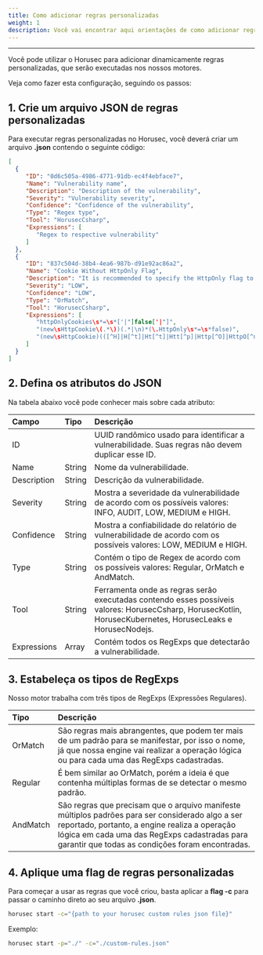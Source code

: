 ```yaml
---
title: Como adicionar regras personalizadas
weight: 1
description: Você vai encontrar aqui orientações de como adicionar regras personalizadas ao Horusec.
---
```


---

Você pode utilizar o Horusec para adicionar dinamicamente regras personalizadas, que serão executadas nos nossos motores.

Veja como fazer esta configuração, seguindo os passos: 

## **1. Crie um arquivo JSON de regras personalizadas**

Para executar regras personalizadas no Horusec, você deverá criar um arquivo **.json** contendo o seguinte código:

```json
[
  {
     "ID": "0d6c505a-4986-4771-91db-ec4f4ebface7",
     "Name": "Vulnerability name",
     "Description": "Description of the vulnerability",
     "Severity": "Vulnerability severity",
     "Confidence": "Confidence of the vulnerability",
     "Type": "Regex type",
     "Tool": "HorusecCsharp",
     "Expressions": [
        "Regex to respective vulnerability"
     ]
  },
  {
     "ID": "837c504d-38b4-4ea6-987b-d91e92ac86a2",
     "Name": "Cookie Without HttpOnly Flag",
     "Description": "It is recommended to specify the HttpOnly flag to new cookie. For more information access: (https://security-code-scan.github.io/#SCS0009) or (https://cwe.mitre.org/data/definitions/1004.html).",
     "Severity": "LOW",
     "Confidence": "LOW",
     "Type": "OrMatch",
     "Tool": "HorusecCsharp",
     "Expressions": [
        "httpOnlyCookies\s*=\s*['|"]false['|"]",
        "(new\sHttpCookie\(.*\))(.*|\n)*(\.HttpOnly\s*=\s*false)",
        "(new\sHttpCookie)(([^H]|H[^t]|Ht[^t]|Htt[^p]|Http[^O]|HttpO[^n]|HttpOn[^l]|HttpOnl[^y])*)(})"
     ]
  }
]
```

## **2. Defina os atributos do JSON** 

Na tabela abaixo você pode conhecer mais sobre cada atributo:

| **Campo** | Tipo | **Descrição** |
| :--- | :--- | :--- |
| ID |  | UUID randômico usado para identificar a vulnerabilidade. Suas regras não devem duplicar esse ID.  |
| Name | String | Nome da vulnerabilidade. |
| Description | String | Descrição da vulnerabilidade. |
| Severity | String | Mostra a severidade da vulnerabilidade de acordo com os possíveis valores: INFO, AUDIT, LOW, MEDIUM e HIGH.  |
| Confidence | String | Mostra a confiabilidade do relatório de vulnerabilidade de acordo com os possíveis valores: LOW, MEDIUM e HIGH.  |
| Type | String | Contém o tipo de Regex de acordo com os possíveis valores: Regular, OrMatch e AndMatch. |
| Tool | String | Ferramenta onde as regras serão executadas contendo esses possíveis valores: HorusecCsharp, HorusecKotlin, HorusecKubernetes, HorusecLeaks e HorusecNodejs. |
| Expressions | Array | Contém todos os RegExps que detectarão a vulnerabilidade.    |

## **3. Estabeleça os tipos de RegExps**

Nosso motor trabalha com três tipos de RegExps \(Expressões Regulares\). 

| **Tipo** | **Descrição** |
| :--- | :--- |
| OrMatch | São regras mais abrangentes, que podem ter mais de um padrão para se manifestar, por isso o nome, já que nossa engine vai realizar a operação lógica ou para cada uma das RegExps cadastradas. |
| Regular | É bem similar ao OrMatch, porém a ideia é que contenha múltiplas formas de se detectar o mesmo padrão. |
| AndMatch | São regras que precisam que o arquivo manifeste múltiplos padrões para ser considerado algo a ser reportado, portanto, a engine realiza a operação lógica em cada uma das RegExps cadastradas para garantir que todas as condições foram encontradas. |

## **4. Aplique uma flag de regras personalizadas**

Para começar a usar as regras que você criou, basta aplicar a **flag -c** para passar o caminho direto ao seu arquivo **.json**. 

```bash
horusec start -c="{path to your horusec custom rules json file}"
```

Exemplo:
```bash
horusec start -p="./" -c="./custom-rules.json"
```
